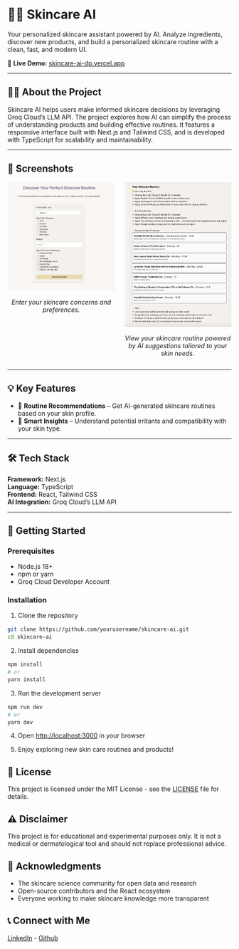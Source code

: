 # 💆‍♀️ Skincare AI

Your personalized skincare assistant powered by AI. Analyze ingredients, discover new products, and build a personalized skincare routine with a clean, fast, and modern UI.

🔗 **Live Demo:** [skincare-ai-dp.vercel.app](https://skincare-ai-dp.vercel.app)

---

## 🧑‍💻 About the Project

Skincare AI helps users make informed skincare decisions by leveraging Groq Cloud’s LLM API. The project explores how AI can simplify the process of understanding products and building effective routines. It features a responsive interface built with Next.js and Tailwind CSS, and is developed with TypeScript for scalability and maintainability.

---

## 📸 Screenshots

<div align="center" style="display: flex; justify-content: center; gap: 20px; flex-wrap: wrap;">
  <div style="flex: 1; max-width: 400px;">
    <img src="./public/assets/skincare-form.png" alt="Skincare form homepage" width="400">
    <p><em>Enter your skincare concerns and preferences.</em></p>
  </div>
  <div style="flex: 1; max-width: 400px;">
    <img src="./public/assets/skincare-routine.png" alt="Sample skincare routine" width="400">
    <p><em>View your skincare routine powered by AI suggestions tailored to your skin needs.  </em></p>
  </div>
</div>

---

## 💡 Key Features

- 🧴 **Routine Recommendations** – Get AI-generated skincare routines based on your skin profile.
- 💬 **Smart Insights** – Understand potential irritants and compatibility with your skin type.

---

## 🛠️ Tech Stack

**Framework:** Next.js  
**Language:** TypeScript  
**Frontend:** React, Tailwind CSS  
**AI Integration:** Groq Cloud’s LLM API

---

## 🚀 Getting Started

### **Prerequisites**

- Node.js 18+
- npm or yarn
- Groq Cloud Developer Account

### Installation

1. Clone the repository

```bash
git clone https://github.com/yourusername/skincare-ai.git
cd skincare-ai
```

2. Install dependencies

```bash
npm install
# or
yarn install
```

3. Run the development server

```bash
npm run dev
# or
yarn dev
```

4. Open [http://localhost:3000](http://localhost:3000) in your browser

5. Enjoy exploring new skin care routines and products!

## 📝 License

This project is licensed under the MIT License - see the [LICENSE](LICENSE) file for details.

## ⚠️ Disclaimer

This project is for educational and experimental purposes only.
It is not a medical or dermatological tool and should not replace professional advice.

## 🙏 Acknowledgments

- The skincare science community for open data and research
- Open-source contributors and the React ecosystem
- Everyone working to make skincare knowledge more transparent

## 📞 Connect with Me

[LinkedIn](https://www.linkedin.com/in/deepprajapati) -
[Github](https://github.com/dprajapati4/)
